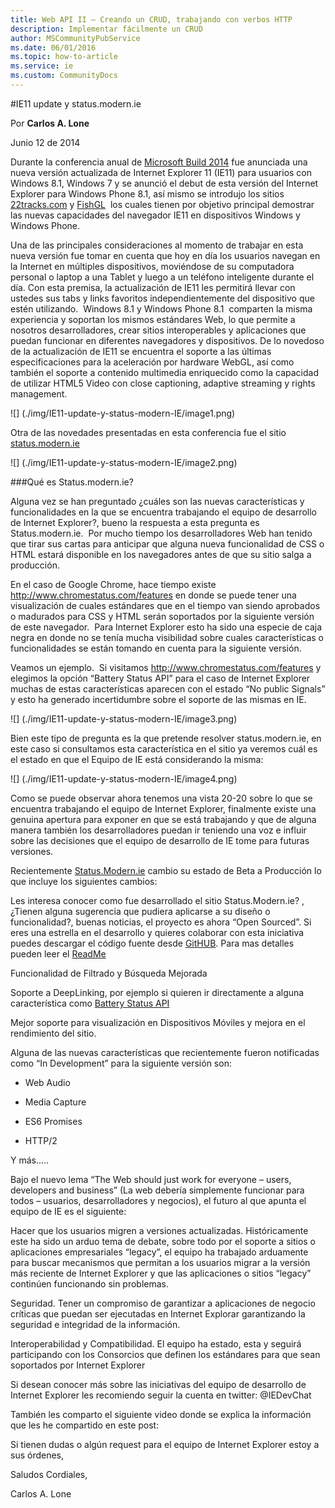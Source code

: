 ```yaml
---
title: Web API II – Creando un CRUD, trabajando con verbos HTTP
description: Implementar fácilmente un CRUD
author: MSCommunityPubService
ms.date: 06/01/2016
ms.topic: how-to-article
ms.service: ie
ms.custom: CommunityDocs
---
```







#IE11 update y status.modern.ie

Por **Carlos A. Lone**

Junio 12 de 2014

Durante la conferencia anual de [Microsoft Build
2014](http://channel9.msdn.com/Events/Build/2014) fue anunciada una
nueva versión actualizada de Internet Explorer 11 (IE11) para usuarios
con Windows 8.1, Windows 7 y se anunció el debut de esta versión del
Internet Explorer para Windows Phone 8.1, así mismo se introdujo los
sitios [22tracks.com](http://22tracks.com/) y
[FishGL](http://www.3dfishgl.com/)  los cuales tienen por objetivo
principal demostrar las nuevas capacidades del navegador IE11 en
dispositivos Windows y Windows Phone.

Una de las principales consideraciones al momento de trabajar en esta
nueva versión fue tomar en cuenta que hoy en día los usuarios navegan en
la Internet en múltiples dispositivos, moviéndose de su computadora
personal o laptop a una Tablet y luego a un teléfono inteligente durante
el día. Con esta premisa, la actualización de IE11 les permitirá llevar
con ustedes sus tabs y links favoritos independientemente del
dispositivo que estén utilizando.  Windows 8.1 y Windows Phone 8.1 
comparten la misma experiencia y soportan los mismos estándares Web, lo
que permite a nosotros desarrolladores, crear sitios interoperables y
aplicaciones que puedan funcionar en diferentes navegadores y
dispositivos. De lo novedoso de la actualización de IE11 se encuentra el
soporte a las últimas especificaciones para la aceleración por hardware
WebGL, así como también el soporte a contenido multimedia enriquecido
como la capacidad de utilizar HTML5 Video con close captioning, adaptive
streaming y rights management.

![] (./img/IE11-update-y-status-modern-IE/image1.png)

Otra de las novedades presentadas en esta conferencia fue el sitio
[status.modern.ie](http://status.modern.ie/)

![] (./img/IE11-update-y-status-modern-IE/image2.png)

###Qué es Status.modern.ie?


Alguna vez se han preguntado ¿cuáles son las nuevas características y
funcionalidades en la que se encuentra trabajando el equipo de
desarrollo de Internet Explorer?, bueno la respuesta a esta pregunta es
Status.modern.ie.  Por mucho tiempo los desarrolladores Web han tenido
que tirar sus cartas para anticipar que alguna nueva funcionalidad de
CSS o HTML estará disponible en los navegadores antes de que su sitio
salga a producción.

En el caso de Google Chrome, hace tiempo existe
<http://www.chromestatus.com/features> en donde se puede tener una
visualización de cuales estándares que en el tiempo van siendo aprobados
o madurados para CSS y HTML serán soportados por la siguiente versión de
este navegador.  Para Internet Explorer esto ha sido una especie de caja
negra en donde no se tenía mucha visibilidad sobre cuales
características o funcionalidades se están tomando en cuenta para la
siguiente versión.

Veamos un ejemplo.  Si visitamos <http://www.chromestatus.com/features>
y elegimos la opción “Battery Status API” para el caso de Internet
Explorer muchas de estas características aparecen con el estado “No
public Signals” y esto ha generado incertidumbre sobre el soporte de las
mismas en IE.

![] (./img/IE11-update-y-status-modern-IE/image3.png)

Bien este tipo de pregunta es la que pretende resolver status.modern.ie,
en este caso si consultamos esta característica en el sitio ya veremos
cuál es el estado en que el Equipo de IE está considerando la misma:

![] (./img/IE11-update-y-status-modern-IE/image4.png)

Como se puede observar ahora tenemos una vista 20-20 sobre lo que se
encuentra trabajando el equipo de Internet Explorer, finalmente existe
una genuina apertura para exponer en que se está trabajando y que de
alguna manera también los desarrolladores puedan ir teniendo una voz e
influir sobre las decisiones que el equipo de desarrollo de IE tome para
futuras versiones.

Recientemente [Status.Modern.ie](http://status.modern.ie/) cambio su
estado de Beta a Producción lo que incluye los siguientes cambios:

Les interesa conocer como fue desarrollado el sitio Status.Modern.ie? ,
¿Tienen alguna sugerencia que pudiera aplicarse a su diseño o
funcionalidad?, buenas noticias, el proyecto es ahora “Open Sourced”. Si
eres una estrella en el desarrollo y quieres colaborar con esta
iniciativa puedes descargar el código fuente desde
[GitHUB](https://github.com/InternetExplorer/Status.IE). Para mas
detalles pueden leer el
[ReadMe](https://github.com/InternetExplorer/Status.IE/blob/production/README.md)

Funcionalidad de Filtrado y Búsqueda Mejorada

Soporte a DeepLinking, por ejemplo si quieren ir directamente a alguna
característica como [Battery Status
API](http://status.modern.ie/batterystatusapi)

Mejor soporte para visualización en Dispositivos Móviles y mejora en el
rendimiento del sitio.

Alguna de las nuevas características que recientemente fueron
notificadas como “In Development” para la siguiente versión son:

- Web Audio

- Media Capture

- ES6 Promises

- HTTP/2

Y más…..

Bajo el nuevo lema “The Web should just work for everyone – users,
developers and business” (La web debería simplemente funcionar para
todos – usuarios, desarrolladores y negocios), el futuro al que apunta
el equipo de IE es el siguiente:

Hacer que los usuarios migren a versiones actualizadas. Históricamente
este ha sido un arduo tema de debate, sobre todo por el soporte a sitios
o aplicaciones empresariales “legacy”, el equipo ha trabajado arduamente
para buscar mecanismos que permitan a los usuarios migrar a la versión
más reciente de Internet Explorer y que las aplicaciones o sitios
“legacy” continúen funcionando sin problemas.

Seguridad. Tener un compromiso de garantizar a aplicaciones de negocio
críticas que puedan ser ejecutadas en Internet Explorar garantizando la
seguridad e integridad de la información.

Interoperabilidad y Compatibilidad. El equipo ha estado, esta y seguirá
participando con los Consorcios que definen los estándares para que sean
soportados por Internet Explorer

Si desean conocer más sobre las iniciativas del equipo de desarrollo de
Internet Explorer les recomiendo seguir la cuenta en twitter: @IEDevChat

También les comparto el siguiente video donde se explica la información
que les he compartido en este post:

Si tienen dudas o algún request para el equipo de Internet Explorer
estoy a sus órdenes,

Saludos Cordiales,

Carlos A. Lone


